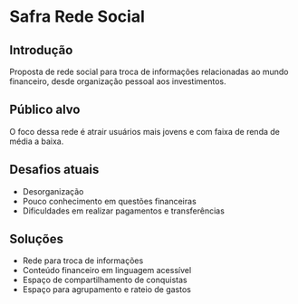 # Safra Rede Social

## Introdução

Proposta de rede social para troca de informações relacionadas ao mundo financeiro, desde organização pessoal aos investimentos.

## Público alvo

O foco dessa rede é atrair usuários mais jovens e com faixa de renda de média a baixa.

## Desafios atuais

- Desorganização
- Pouco conhecimento em questões financeiras
- Dificuldades em realizar pagamentos e transferências

## Soluções

- Rede para troca de informações
- Conteúdo financeiro em linguagem acessível
- Espaço de compartilhamento de conquistas
- Espaço para agrupamento e rateio de gastos
